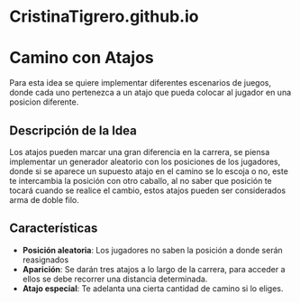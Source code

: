 # CristinaTigrero.github.io
# Camino con Atajos

Para esta idea se quiere implementar diferentes escenarios de juegos, donde cada uno pertenezca a un atajo que pueda colocar al jugador en una posicion diferente. 

## Descripción de la Idea

Los atajos pueden marcar una gran diferencia en la carrera, se piensa implementar un generador aleatorio con los posiciones de los jugadores, donde si se aparece un supuesto atajo en el camino se lo escoja o no, este te intercambia 
la posición con otro caballo, al no saber que posición te tocará cuando se realice el cambio, estos atajos pueden ser considerados arma de doble filo. 

## Características

- **Posición aleatoria**: Los jugadores no saben la posición a donde serán reasignados 
- **Aparición**: Se darán tres atajos a lo largo de la carrera, para acceder a ellos se debe recorrer una distancia determinada.
- **Atajo especial**: Te adelanta una cierta cantidad de camino si lo eliges.

